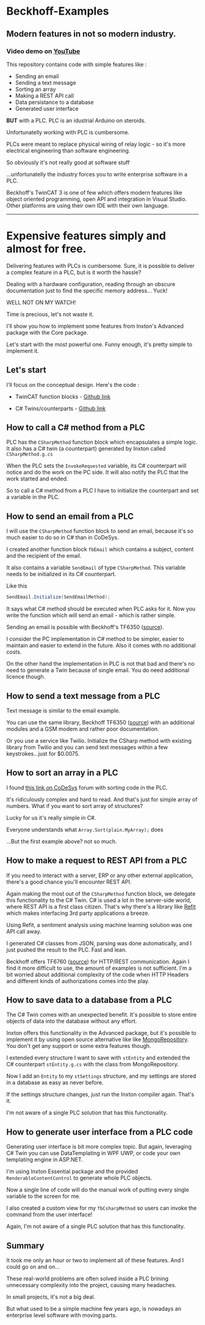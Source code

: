 # Beckhoff-Examples
## Modern features in not so modern industry.
### Video demo on [YouTube](https://youtu.be/C_V07tuDgFE)
This repository contains code with simple features like : 

- Sending an email
- Sending a text message 
- Sorting an array
- Making a REST API call
- Data persistance to a database
- Generated user interface

**BUT** with a PLC. PLC is an idustrial Arduino on steroids.

Unfortunatelly working with PLC is cumbersome. 

PLCs were meant to replace physical wiring of relay logic - so it's more electrical engineering than software engineering.

So obviously it's not really good at software stuff

...unfortunatelly the industry forces you to write enterprise software in a PLC.

Beckhoff's TwinCAT 3 is one of few which offers modern features like object oriented programming, open API and integration in Visual Studio. 
Other platforms are using their own IDE with their own language.

---
# Expensive features simply and almost for free.

Delivering features with PLCs is cumbersome. Sure, it is possible to deliver a complex feature in a PLC, but is it worth the hassle?

Dealing with a hardware configuration, reading through an obscure documentation just to find the specific memory address... Yuck!

WELL NOT ON MY WATCH!

Time is precious, let's not waste it.

I'll show you how to implement some features from Inxton's Advanced package with the Core package.

Let's start with the most powerful one. Funny enough, it's pretty simple to implement it.


## Let's start
I'll focus on the conceptual design. Here's the code :

- TwinCAT function blocks - [Github link](https://github.com/jozefchmelar/Beckhoff-Examples/tree/master/src/PLC/TwinCAT/Plc/POUs)

- C# Twins/counterparts - [Github link](https://github.com/jozefchmelar/Beckhoff-Examples/tree/master/src/PLC/PlcConnector)

## How to call a C# method from a PLC

PLC has the `CSharpMethod` function block which encapsulates a simple logic. It also has a C# twin (a counterpart) generated by Inxton called `CSharpMethod.g.cs`

When the PLC sets the `InvokeRequested` variable, its C# counterpart will notice and do the work on the PC side. It will also notify the PLC that the work started and ended.

So to call a C# method from a PLC I have to initialize the counterpart and set a variable in the PLC.

 
## How to send an email from a PLC

I will use the `CSharpMethod` function block to send an email, because it's so much easier to do so in C# than in CoDeSys.

I created another function block `fbEmail` which contains a subject, content and the recipient of the email.

It also contains a variable `SendEmail` of type `CSharpMethod`. This variable needs to be initialized in its C# counterpart.

Like this
```csharp
SendEmail.Initialize(SendEmailMethod);
```

It says what C# method should be executed when PLC asks for it. Now you write the function which will send an email - which is rather simple.

Sending an email is possible with Beckhoff's TF6350 ([source](https://infosys.beckhoff.com/english.php?content=../content/1033/tf6350_tc3_sms_smtp/9007199628047499.html&id=5671277223372120786)).

I consider the PC implementation in C# method to be simpler, easier to maintain and easier to extend in the future. Also it comes with no additional costs.

On the other hand the implementation in PLC is not that bad and there's no need to generate a Twin because of single email. You do need additional licence though.

## How to send a text message from a PLC

Text message is similar to the email example. 

You can use the same library, Beckhoff TF6350 ([source](https://infosys.beckhoff.com/english.php?content=../content/1033/tf6350_tc3_sms_smtp/373331083.html&id=1327927650209356538)) with an additional modules and a GSM modem and rather poor documentation. 

Or you use a service like Twilio. Initialize the CSharp method with existing library from Twilio and you can send text messages within a few keystrokes...just for $0.0075. 


## How to sort an array in a PLC

I found [this link on CoDeSys](https://forge.codesys.com/forge/talk/Runtime/thread/6ae1b1ff98/#c35d) forum with sorting code in the PLC. 

It's ridiculously complex and hard to read. And that's just for simple array of numbers. What if you want to sort array of structures?

Lucky for us it's really simple in C#.

Everyone understands what `Array.Sort(plain.MyArray);` does

...But the first example above? not so much.

## How to make a request to REST API from a PLC

If you need to interact with a server, ERP or any other external application, there's a good chance you'll encounter REST API.

Again making the most out of the `CSharpMethod` function block, we delegate this functionality to the C# Twin. C# is used a lot in the server-side world, where REST API is a first class citizen. That's why there's a library like [Refit](https://github.com/reactiveui/refit) which makes interfacing 3rd party applications a breeze.

Using Refit, a sentiment analysis using machine learning solution was one API call away. 

I generated C# classes from JSON, parsing was done automatically, and I just pushed the result to the PLC. Fast and lean.


Beckhoff offers TF6760 ([source](https://infosys.beckhoff.com/content/1033/tf6760_tc3_iot_https_rest/9007207131995787.html?id=4342800848274939540)) for HTTP/REST communication. Again I find it more difficult to use, the amount of examples is not sufficient. I'm a bit worried about additional complexity of the code when HTTP Headers and different kinds of authorizations comes into the play.

## How to save data to a database from a PLC

The C# Twin comes with an unexpected benefit. It's possible to store entire objects of data into the database without any effort. 

Inxton offers this functionality in the Advanced package, but it's possible to implement it by using open source alternative like like [MongoRepository](https://github.com/RobThree/MongoRepository). You don't get any support or some extra features though.

I extended every structure I want to save with `stEntity` and extended the C# counterpart `stEntity.g.cs` with the class from MongoRepository.

Now I add an `Entity` to my `stSettings` structure, and my settings are stored in a database as easy as never before. 

If the settings structure changes, just run the Inxton compiler again. That's it. 

I'm not aware of a single PLC solution that has this functionality. 

## How to generate user interface from a PLC code

Generating user interface is bit more complex topic. But again, leveraging C# Twin you can use DataTemplating in WPF UWP, or code your own templating engine in ASP.NET.

I'm using Inxton Essential package and the provided `RenderableContentControl` to generate whole PLC objects.

Now a single line of code will do the manual work of putting every single variable to the screen for me. 

I also created a custom view for my `fbCsharpMethod` so users can invoke the command from the user interface! 

Again, I'm not aware of a single PLC solution that has this functionality. 

## Summary

It took me only an hour or two to implement all of these features. And I could go on and on... 

These real-world problems are often solved inside a PLC brining unnecessary complexity into the project, causing many headaches.

In small projects, it's not a big deal. 

But what used to be a simple machine few years ago, is nowadays an enterprise level software with moving parts. 
